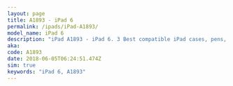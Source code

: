 ```yaml
---
layout: page
title: A1893 - iPad 6
permalink: /ipads/iPad-A1893/
model_name: iPad 6
description: "iPad A1893 - iPad 6. 3 Best compatible iPad cases, pens, chargers and keyboards."
aka: 
code: A1893
date: 2018-06-05T06:24:51.474Z
sim: true
keywords: "iPad 6, A1893"
---
```

